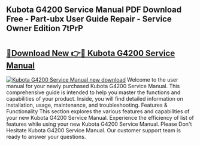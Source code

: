 ## Kubota G4200 Service Manual PDF Download Free - Part-ubx User Guide Repair - Service Owner Edition 7tPrP

# <h2><a href="http://bc53737.oget.top/?id=Kubota+G4200+Service+Manual">🔗Download New 👉🔴 Kubota G4200 Service Manual</a></h2>

[![Kubota G4200 Service Manual new download](https://i.imgur.com/5g1atiW.png)](http://bc53737.oget.top/?id=Kubota+G4200+Service+Manual)
Welcome to the user manual for your newly purchased Kubota G4200 Service Manual. This comprehensive guide is intended to help you master the functions and capabilities of your product. Inside, you will find detailed information on installation, usage, maintenance, and troubleshooting. Features & Functionality This section explores the various features and capabilities of your new Kubota G4200 Service Manual. Experience the efficiency of list of features while using your new Kubota G4200 Service Manual. Please Don't Hesitate Kubota G4200 Service Manual. Our customer support team is ready to answer your questions.
